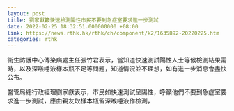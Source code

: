 ```yaml
---
layout: post
title: 劉家獻籲快速檢測陽性市民不要到急症室要求進一步測試
date: 2022-02-25 18:32:51.000000000 +08:00
link: https://news.rthk.hk/rthk/ch/component/k2/1635892-20220225.htm
categories: rthk
---
```


衞生防護中心傳染病處主任張竹君表示，當知道快速測試陽性人士等候檢測結果需時，以及深喉唾液樣本瓶不足等問題，知道情況並不理想，如有進一步消息會盡快公布。

醫管局總行政經理劉家獻表示，巿民如快速測試呈陽性，呼籲他們不要到急症室要求進一步測試，應由親友取樣本瓶留深喉唾液作檢測，

